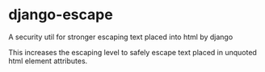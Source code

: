 # django-escape
A security util for stronger escaping text placed into html by django

This increases the escaping level to safely escape text placed in unquoted html element attributes.